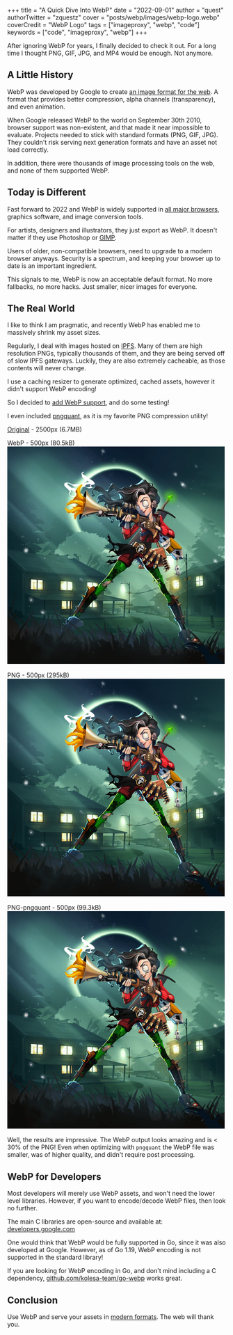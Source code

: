 +++
title = "A Quick Dive Into WebP"
date = "2022-09-01"
author = "quest"
authorTwitter = "zquestz"
cover = "posts/webp/images/webp-logo.webp"
coverCredit = "WebP Logo"
tags = ["imageproxy", "webp", "code"]
keywords = ["code", "imageproxy", "webp"]
+++

After ignoring WebP for years, I finally decided to check it out. For a long time I thought PNG, GIF, JPG, and MP4 would be enough. Not anymore.

## A Little History

WebP was developed by Google to create [an image format for the web](https://developers.google.com/speed/webp/). A format that provides better compression, alpha channels (transparency), and even animation.

When Google released WebP to the world on September 30th 2010, browser support was non-existent, and that made it near impossible to evaluate. Projects needed to stick with standard formats (PNG, GIF, JPG). They couldn't risk serving next generation formats and have an asset not load correctly.

In addition, there were thousands of image processing tools on the web, and none of them supported WebP.

## Today is Different

Fast forward to 2022 and WebP is widely supported in [all major browsers](https://www.lambdatest.com/web-technologies/webp), graphics software, and image conversion tools.

For artists, designers and illustrators, they just export as WebP. It doesn't matter if they use Photoshop or [GIMP](https://www.gimp.org/).

Users of older, non-compatible browsers, need to upgrade to a modern browser anyways. Security is a spectrum, and keeping your browser up to date is an important ingredient.

This signals to me, WebP is now an acceptable default format. No more fallbacks, no more hacks. Just smaller, nicer images for everyone.

## The Real World

I like to think I am pragmatic, and recently WebP has enabled me to massively shrink my asset sizes.

Regularly, I deal with images hosted on [IPFS](https://ipfs.io). Many of them are high resolution PNGs, typically thousands of them, and they are being served off of slow IPFS gateways. Luckily, they are also extremely cacheable, as those contents will never change.

I use a caching resizer to generate optimized, cached assets, however it didn't support WebP encoding!

So I decided to [add WebP support](https://github.com/zquestz/imageproxy), and do some testing!

I even included [pngquant](https://pngquant.org/), as it is my favorite PNG compression utility!

[Original](https://clementinesnightmare.mypinata.cloud/ipfs/QmSCpGdCSo5iDXDdGcJRWA9kcB22MdBo1xwnoMpx1nj937/1169.png) - 2500px (6.7MB)

WebP - 500px (80.5kB)
![WebP](images/1169.webp)

PNG - 500px (295kB)
![PNG](images/1169.png)

PNG-pngquant - 500px (99.3kB)
![PNG](images/1169-pngquant.png)

Well, the results are impressive. The WebP output looks amazing and is < 30% of the PNG! Even when optimizing with `pngquant` the WebP file was smaller, was of higher quality, and didn't require post processing.

## WebP for Developers

Most developers will merely use WebP assets, and won't need the lower level libraries. However, if you want to encode/decode WebP files, then look no further.

The main C libraries are open-source and available at: [developers.google.com](https://developers.google.com/speed/webp/download)

One would think that WebP would be fully supported in Go, since it was also developed at Google. However, as of Go 1.19, WebP encoding is not supported in the standard library!

If you are looking for WebP encoding in Go, and don't mind including a C dependency, [github.com/kolesa-team/go-webp](https://github.com/kolesa-team/go-webp) works great.

## Conclusion

Use WebP and serve your assets in [modern formats](https://web.dev/uses-webp-images/). The web will thank you.

